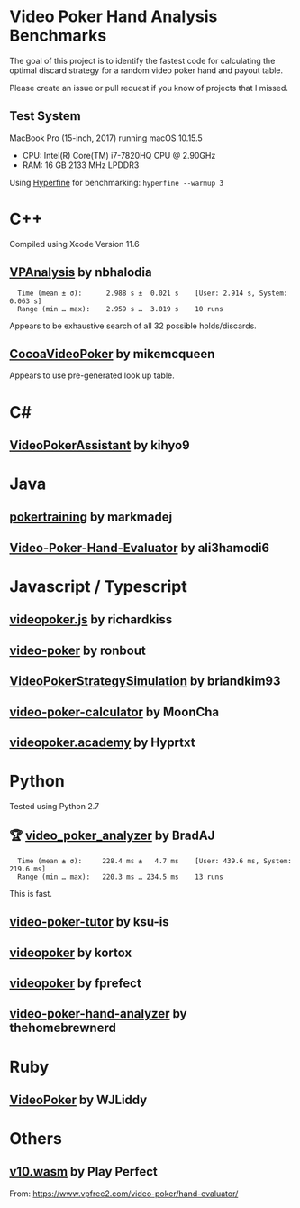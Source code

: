 # Video Poker Hand Analysis Benchmarks
The goal of this project is to identify the fastest code for calculating the optimal discard strategy for a random video poker hand and payout table.

Please create an issue or pull request if you know of projects that I missed.


## Test System
MacBook Pro (15-inch, 2017) running macOS 10.15.5
- CPU: Intel(R) Core(TM) i7-7820HQ CPU @ 2.90GHz
- RAM: 16 GB 2133 MHz LPDDR3

Using [Hyperfine](https://github.com/sharkdp/hyperfine) for benchmarking:
`hyperfine --warmup 3`


# C++
Compiled using Xcode Version 11.6

## [VPAnalysis](https://github.com/nbhalodia/VPAnalysis) by nbhalodia
```
  Time (mean ± σ):      2.988 s ±  0.021 s    [User: 2.914 s, System: 0.063 s]
  Range (min … max):    2.959 s …  3.019 s    10 runs
```
Appears to be exhaustive search of all 32 possible holds/discards.

## [CocoaVideoPoker](https://github.com/mikemcqueen/CocoaVideoPoker) by mikemcqueen
Appears to use pre-generated look up table.

# C#
## [VideoPokerAssistant](https://github.com/kihyo9/VideoPokerAssistant) by kihyo9

# Java
## [pokertraining](https://github.com/markmadej/pokertraining) by markmadej

## [Video-Poker-Hand-Evaluator](https://github.com/ali3hamodi6/Video-Poker-Hand-Evaluator) by ali3hamodi6

# Javascript / Typescript
## [videopoker.js](https://github.com/richardkiss/videopoker.js) by richardkiss

## [video-poker](https://github.com/ronbout/video-poker) by ronbout

## [VideoPokerStrategySimulation](https://github.com/briandkim93/VideoPokerStrategySimulation) by briandkim93

## [video-poker-calculator](https://github.com/MoonCha/video-poker-calculator) by MoonCha

## [videopoker.academy](https://github.com/Hyprtxt/videopoker.academy) by Hyprtxt

# Python
Tested using Python 2.7
## 🏆 [video_poker_analyzer](https://github.com/BradAJ/video_poker_analyzer) by BradAJ
```
  Time (mean ± σ):     228.4 ms ±   4.7 ms    [User: 439.6 ms, System: 219.6 ms]
  Range (min … max):   220.3 ms … 234.5 ms    13 runs
```
This is fast.

## [video-poker-tutor](https://github.com/ksu-is/video-poker-tutor) by ksu-is

## [videopoker](https://github.com/kortox/videopoker) by kortox

## [videopoker](https://github.com/fprefect/videopoker) by fprefect

## [video-poker-hand-analyzer](https://github.com/thehomebrewnerd/video-poker-hand-analyzer) by thehomebrewnerd


# Ruby

## [VideoPoker](https://github.com/WJLiddy/VideoPoker) by WJLiddy


# Others
## [v10.wasm](https://www.vpfree2.com/play_perfect/wasm/evaluate/v10.wasm) by Play Perfect
From: https://www.vpfree2.com/video-poker/hand-evaluator/
